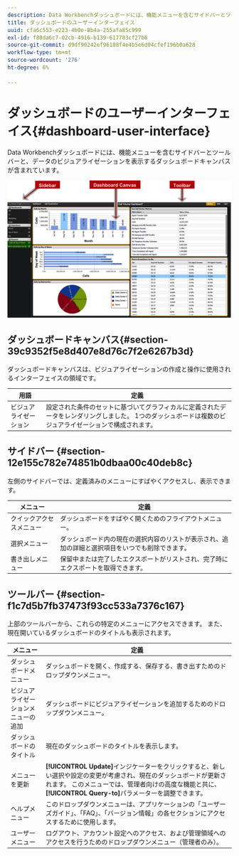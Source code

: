 ```yaml
---
description: Data Workbenchダッシュボードには、機能メニューを含むサイドバーとツールバーと、データのビジュアライゼーションを表示するダッシュボードキャンバスが含まれています。
title: ダッシュボードのユーザーインターフェイス
uuid: cfa6c553-e223-4b0e-8b4a-255afa85c999
exl-id: f80da6c7-02cb-4916-b139-617703cf27b6
source-git-commit: d9df90242ef96188f4e4b5e6d04cfef196b0a628
workflow-type: tm+mt
source-wordcount: '276'
ht-degree: 6%

---
```


# ダッシュボードのユーザーインターフェイス{#dashboard-user-interface}

Data Workbenchダッシュボードには、機能メニューを含むサイドバーとツールバーと、データのビジュアライゼーションを表示するダッシュボードキャンバスが含まれています。

![](assets/dashboard_ui.png)

## ダッシュボードキャンバス{#section-39c9352f5e8d407e8d76c7f2e6267b3d}

ダッシュボードキャンバスは、ビジュアライゼーションの作成と操作に使用されるインターフェイスの領域です。

| 用語 | 定義 |
|---|---|
| ビジュアライゼーション | 設定された条件のセットに基づいてグラフィカルに定義されたデータをレンダリングしました。 1つのダッシュボードは複数のビジュアライゼーションで構成されます。 |

## サイドバー {#section-12e155c782e74851b0dbaa00c40deb8c}

左側のサイドバーでは、定義済みのメニューにすばやくアクセスし、表示できます。

| メニュー | 定義 |
|---|---|
| クイックアクセスメニュー | ダッシュボードをすばやく開くためのフライアウトメニュー。 |
| 選択メニュー | ダッシュボード内の現在の選択内容のリストが表示され、追加の詳細と選択項目をいつでも削除できます。 |
| 書き出しメニュー | 保留中または完了したエクスポートがリストされ、完了時にエクスポートを取得できます。 |

## ツールバー {#section-f1c7d5b7fb37473f93cc533a7376c167}

上部のツールバーから、これらの特定のメニューにアクセスできます。 また、現在開いているダッシュボードのタイトルも表示されます。

| メニュー | 定義 |
|---|---|
| ダッシュボードメニュー | ダッシュボードを開く、作成する、保存する、書き出すためのドロップダウンメニュー。 |
| ビジュアライゼーションメニューの追加 | ダッシュボードにビジュアライゼーションを追加するためのドロップダウンメニュー。 |
| ダッシュボードのタイトル | 現在のダッシュボードのタイトルを表示します。 |
| メニューを更新 | **[!UICONTROL Update]**&#x200B;インジケーターをクリックすると、新しい選択や設定の変更が考慮され、現在のダッシュボードが更新されます。 このメニューでは、管理者向けの高度な機能と共に、**[!UICONTROL Query-to]**&#x200B;パラメーターを調整できます。 |
| ヘルプメニュー | このドロップダウンメニューは、アプリケーションの「ユーザーズガイド」、「FAQ」、「バージョン情報」の各セクションにアクセスするために使用します。 |
| ユーザーメニュー | ログアウト、アカウント設定へのアクセス、および管理領域へのアクセスを行うためのドロップダウンメニュー（管理者のみ）。 |
